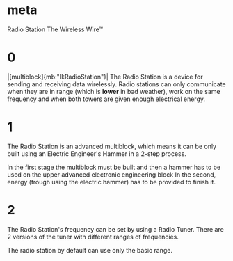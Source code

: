 # meta
Radio Station
The Wireless Wire™

# 0
|[multiblock]{mb:"II:RadioStation"}|
The Radio Station is a device for sending and receiving data wirelessly.
Radio stations can only communicate when they are in range (which is **lower** in bad weather), work on the same frequency and when both towers are given enough electrical energy.

# 1
The Radio Station is an advanced multiblock, which means it can be only built using an Electric Engineer's Hammer in a 2-step process. 

In the first stage the multiblock must be built and then a hammer has to be used on the upper advanced electronic engineering block
In the second, energy (trough using the electric hammer) has to be provided to finish it.

# 2
The Radio Station's frequency can be set by using a Radio Tuner. 
There are 2 versions of the tuner with different ranges of frequencies. 

The radio station by default can use only the basic range.
